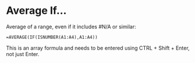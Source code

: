 # Average If...

Average of a range, even if it includes #N/A or similar:
```
=AVERAGE(IF(ISNUMBER(A1:A4),A1:A4))
```
This is an array formula and needs to be entered using CTRL + Shift + Enter, not just Enter.
